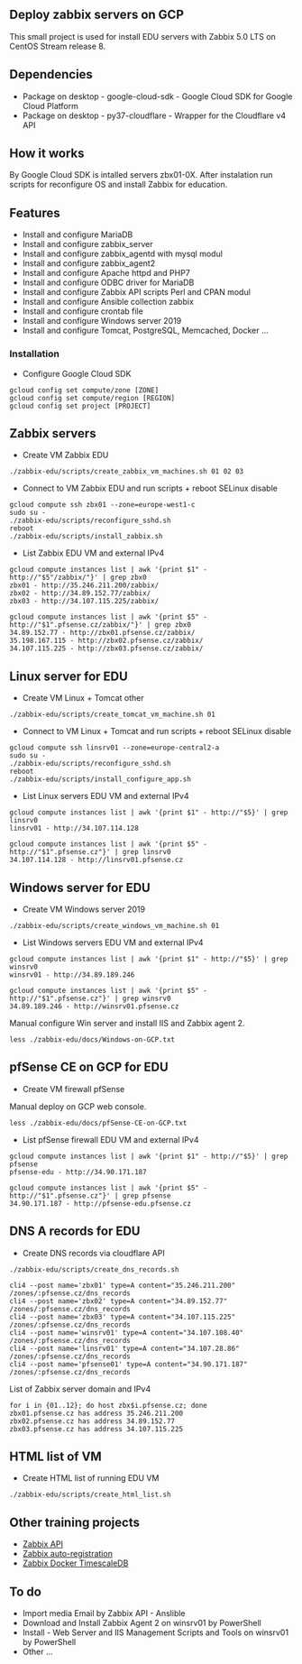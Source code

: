 ## Deploy zabbix servers on GCP

This small project is used for install EDU servers with Zabbix 5.0 LTS on CentOS Stream release 8.

## Dependencies

- Package on desktop - google-cloud-sdk - Google Cloud SDK for Google Cloud Platform
- Package on desktop - py37-cloudflare - Wrapper for the Cloudflare v4 API

## How it works

By Google Cloud SDK is intalled servers zbx01-0X. After instalation run scripts for reconfigure OS and install Zabbix for education.

## Features

- Install and configure MariaDB
- Install and configure zabbix_server
- Install and configure zabbix_agentd with mysql modul
- Install and configure zabbix_agent2
- Install and configure Apache httpd and PHP7
- Install and configure ODBC driver for MariaDB
- Install and configure Zabbix API scripts Perl and CPAN modul
- Install and configure Ansible collection zabbix
- Install and configure crontab file
- Install and configure Windows server 2019
- Install and configure Tomcat, PostgreSQL, Memcached, Docker ...

### Installation

- Configure Google Cloud SDK

```console
gcloud config set compute/zone [ZONE]
gcloud config set compute/region [REGION]
gcloud config set project [PROJECT]
```
## Zabbix servers
- Create VM Zabbix EDU

```console
./zabbix-edu/scripts/create_zabbix_vm_machines.sh 01 02 03
```
- Connect to VM Zabbix EDU and run scripts + reboot SELinux disable

```console
gcloud compute ssh zbx01 --zone=europe-west1-c
sudo su -
./zabbix-edu/scripts/reconfigure_sshd.sh
reboot
./zabbix-edu/scripts/install_zabbix.sh
```
- List Zabbix EDU VM and external IPv4

```console
gcloud compute instances list | awk '{print $1" - http://"$5"/zabbix/"}' | grep zbx0
zbx01 - http://35.246.211.200/zabbix/
zbx02 - http://34.89.152.77/zabbix/
zbx03 - http://34.107.115.225/zabbix/

gcloud compute instances list | awk '{print $5" - http://"$1".pfsense.cz/zabbix/"}' | grep zbx0
34.89.152.77 - http://zbx01.pfsense.cz/zabbix/
35.198.167.115 - http://zbx02.pfsense.cz/zabbix/
34.107.115.225 - http://zbx03.pfsense.cz/zabbix/
```
## Linux server for EDU
- Create VM Linux + Tomcat other

```console
./zabbix-edu/scripts/create_tomcat_vm_machine.sh 01
```
- Connect to VM Linux + Tomcat and run scripts + reboot SELinux disable

```console
gcloud compute ssh linsrv01 --zone=europe-central2-a
sudo su -
./zabbix-edu/scripts/reconfigure_sshd.sh
reboot
./zabbix-edu/scripts/install_configure_app.sh
```
- List Linux servers EDU VM and external IPv4

```console
gcloud compute instances list | awk '{print $1" - http://"$5}' | grep linsrv0
linsrv01 - http://34.107.114.128

gcloud compute instances list | awk '{print $5" - http://"$1".pfsense.cz"}' | grep linsrv0
34.107.114.128 - http://linsrv01.pfsense.cz
```

## Windows server for EDU
- Create VM Windows server 2019

```console
./zabbix-edu/scripts/create_windows_vm_machine.sh 01
```
- List Windows servers EDU VM and external IPv4

```console
gcloud compute instances list | awk '{print $1" - http://"$5}' | grep winsrv0
winsrv01 - http://34.89.189.246

gcloud compute instances list | awk '{print $5" - http://"$1".pfsense.cz"}' | grep winsrv0
34.89.189.246 - http://winsrv01.pfsense.cz
```
Manual configure Win server and install IIS and Zabbix agent 2.

```console
less ./zabbix-edu/docs/Windows-on-GCP.txt
```

## pfSense CE on GCP for EDU
- Create VM firewall pfSense

Manual deploy on GCP web console.

```console
less ./zabbix-edu/docs/pfSense-CE-on-GCP.txt
```

- List pfSense firewall EDU VM and external IPv4

```console
gcloud compute instances list | awk '{print $1" - http://"$5}' | grep pfsense
pfsense-edu - http://34.90.171.187

gcloud compute instances list | awk '{print $5" - http://"$1".pfsense.cz"}' | grep pfsense
34.90.171.187 - http://pfsense-edu.pfsense.cz
```

## DNS A records for EDU
- Create DNS records via cloudflare API

```console
./zabbix-edu/scripts/create_dns_records.sh

cli4 --post name='zbx01' type=A content="35.246.211.200" /zones/:pfsense.cz/dns_records
cli4 --post name='zbx02' type=A content="34.89.152.77" /zones/:pfsense.cz/dns_records
cli4 --post name='zbx03' type=A content="34.107.115.225" /zones/:pfsense.cz/dns_records
cli4 --post name='winsrv01' type=A content="34.107.108.40" /zones/:pfsense.cz/dns_records
cli4 --post name='linsrv01' type=A content="34.107.28.86" /zones/:pfsense.cz/dns_records
cli4 --post name='pfsense01' type=A content="34.90.171.187" /zones/:pfsense.cz/dns_records
```

List of Zabbix server domain and IPv4

```console
for i in {01..12}; do host zbx$i.pfsense.cz; done
zbx01.pfsense.cz has address 35.246.211.200
zbx02.pfsense.cz has address 34.89.152.77
zbx03.pfsense.cz has address 34.107.115.225
```

## HTML list of VM
- Create HTML list of running EDU VM

```console
./zabbix-edu/scripts/create_html_list.sh
```
## Other training projects

- [Zabbix API](https://github.com/smejdil/zabbix-api)
- [Zabbix auto-registration](https://github.com/smejdil/zbx-auto-reg-demo-gcp)
- [Zabbix Docker TimescaleDB](https://github.com/smejdil/zabbix-docker-timescaledb)

## To do

- Import media Email by Zabbix API - Anslible
- Download and Install Zabbix Agent 2 on winsrv01 by PowerShell
- Install - Web Server and IIS Management Scripts and Tools on winsrv01 by PowerShell
- Other ...